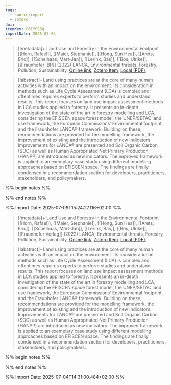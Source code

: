 ```yaml
---
tags:
  - source/report
  - zotero
doi: 
itemKey: F6IYFSSQ
importDate: 2025-07-04
---
```

>[!metadata]+
> Land Use and Forestry in the Environmental Footprint
> [[Horn, Rafael]], [[Maier, Stephanie]], [[Hong, Sun Hea]], [[Arets, Eric]], [[Schelhaas, Mart-Jan]], [[Lerink, Bas]], [[Bos, Ulrike]], 
> [[Fraunhofer IBP]] (2022)
> LANCA, Environmental threats, Forestry, Pollution, Sustainability, 
> [Online link](https://publica.fraunhofer.de/handle/publica/417979), [Zotero Item](zotero://select/library/items/F6IYFSSQ), [Local (PDF)](file://C:/Users/aburg/Documents/references/zotero/storage/EL2BKFK4/Horn2022_LandUsea.pdf), 

>[!abstract]-
>Land using practices are at the core of many human activities with an impact on the environment. Its consideration in methods such as Life Cycle Assessment (LCA) is complex and oftentimes requires experts to perform studies and understand results. This report focuses on land use impact assessment methods in LCA studies applied to forestry. It presents an in-depth investigation of the state of the art in forestry modelling and LCA, considering the EFISCEN space forest model, the UNEP/SETAC land use framework, the European Commissions’ Environmental footprint, and the Fraunhofer LANCA® framework. Building on these, recommendations are provided for the modelling framework, the improvement of existing and the introduction of new indicators. Improvements for LANCA® are presented and Soil Organic Carbon (SOC) as well as Human Appropriated Net Primary Production (HANPP) are introduced as new indicators. The improved framework is applied to an exemplary case study using different modelling approaches based on EFISCEN space. The findings are finally condensed in a recommendation section for developers, practitioners, stakeholders, and policymakers.

%% begin notes %%

%% end notes %%

%% Import Date: 2025-07-09T15:24:27.116+02:00 %%

>[!metadata]+
> Land Use and Forestry in the Environmental Footprint
> [[Horn, Rafael]], [[Maier, Stephanie]], [[Hong, Sun Hea]], [[Arets, Eric]], [[Schelhaas, Mart-Jan]], [[Lerink, Bas]], [[Bos, Ulrike]], 
> [[Fraunhofer Verlag]] (2022)
> LANCA, Environmental threats, Forestry, Pollution, Sustainability, 
> [Online link](https://publica.fraunhofer.de/handle/publica/417979), [Zotero Item](zotero://select/library/items/F6IYFSSQ), [Local (PDF)](file://C:/Users/aburg/Documents/references/zotero/storage/EL2BKFK4/Horn2022_LandUsea.pdf), 

>[!abstract]-
>Land using practices are at the core of many human activities with an impact on the environment. Its consideration in methods such as Life Cycle Assessment (LCA) is complex and oftentimes requires experts to perform studies and understand results. This report focuses on land use impact assessment methods in LCA studies applied to forestry. It presents an in-depth investigation of the state of the art in forestry modelling and LCA, considering the EFISCEN space forest model, the UNEP/SETAC land use framework, the European Commissions’ Environmental footprint, and the Fraunhofer LANCA® framework. Building on these, recommendations are provided for the modelling framework, the improvement of existing and the introduction of new indicators. Improvements for LANCA® are presented and Soil Organic Carbon (SOC) as well as Human Appropriated Net Primary Production (HANPP) are introduced as new indicators. The improved framework is applied to an exemplary case study using different modelling approaches based on EFISCEN space. The findings are finally condensed in a recommendation section for developers, practitioners, stakeholders, and policymakers.

%% begin notes %%

%% end notes %%

%% Import Date: 2025-07-04T14:31:00.484+02:00 %%
